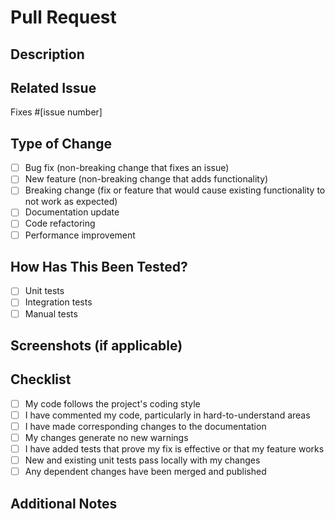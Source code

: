 # Pull Request

## Description
<!-- Provide a brief summary of the changes in this PR -->

## Related Issue
<!-- Link to the issue that this PR addresses, if applicable -->
Fixes #[issue number]

## Type of Change
<!-- Mark the appropriate option with an 'x' (no spaces around the 'x') -->
- [ ] Bug fix (non-breaking change that fixes an issue)
- [ ] New feature (non-breaking change that adds functionality)
- [ ] Breaking change (fix or feature that would cause existing functionality to not work as expected)
- [ ] Documentation update
- [ ] Code refactoring
- [ ] Performance improvement

## How Has This Been Tested?
<!-- Describe the tests you ran to verify your changes -->
- [ ] Unit tests
- [ ] Integration tests
- [ ] Manual tests

## Screenshots (if applicable)
<!-- Add screenshots to help explain your changes -->

## Checklist
<!-- Mark items with an 'x' (no spaces around the 'x') -->
- [ ] My code follows the project's coding style
- [ ] I have commented my code, particularly in hard-to-understand areas
- [ ] I have made corresponding changes to the documentation
- [ ] My changes generate no new warnings
- [ ] I have added tests that prove my fix is effective or that my feature works
- [ ] New and existing unit tests pass locally with my changes
- [ ] Any dependent changes have been merged and published

## Additional Notes
<!-- Add any other information about the PR here -->
